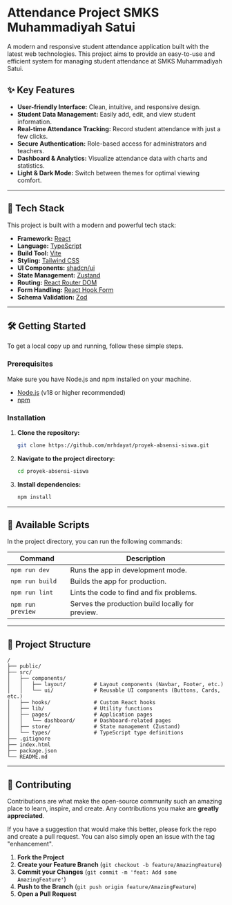 #  Attendance Project SMKS Muhammadiyah Satui

A modern and responsive student attendance application built with the latest web technologies. This project aims to provide an easy-to-use and efficient system for managing student attendance at SMKS Muhammadiyah Satui.

## ✨ Key Features

*   **User-friendly Interface:** Clean, intuitive, and responsive design.
*   **Student Data Management:** Easily add, edit, and view student information.
*   **Real-time Attendance Tracking:** Record student attendance with just a few clicks.
*   **Secure Authentication:** Role-based access for administrators and teachers.
*   **Dashboard & Analytics:** Visualize attendance data with charts and statistics.
*   **Light & Dark Mode:** Switch between themes for optimal viewing comfort.

---

## 🚀 Tech Stack

This project is built with a modern and powerful tech stack:

*   **Framework:** [React](https://reactjs.org/)
*   **Language:** [TypeScript](https://www.typescriptlang.org/)
*   **Build Tool:** [Vite](https://vitejs.dev/)
*   **Styling:** [Tailwind CSS](https://tailwindcss.com/)
*   **UI Components:** [shadcn/ui](https://ui.shadcn.com/)
*   **State Management:** [Zustand](https://zustand-demo.pmnd.rs/)
*   **Routing:** [React Router DOM](https://reactrouter.com/)
*   **Form Handling:** [React Hook Form](https://react-hook-form.com/)
*   **Schema Validation:** [Zod](https://zod.dev/)

---

## 🛠️ Getting Started

To get a local copy up and running, follow these simple steps.

### Prerequisites

Make sure you have Node.js and npm installed on your machine.
*   [Node.js](https://nodejs.org/) (v18 or higher recommended)
*   [npm](https://www.npmjs.com/)

### Installation

1.  **Clone the repository:**
    ```bash
    git clone https://github.com/mrhdayat/proyek-absensi-siswa.git
    ```
2.  **Navigate to the project directory:**
    ```bash
    cd proyek-absensi-siswa
    ```
3.  **Install dependencies:**
    ```bash
    npm install
    ```

---

## 📜 Available Scripts

In the project directory, you can run the following commands:

| Command         | Description                                         |
| --------------- | --------------------------------------------------- |
| `npm run dev`   | Runs the app in development mode.                   |
| `npm run build` | Builds the app for production.                      |
| `npm run lint`  | Lints the code to find and fix problems.            |
| `npm run preview`| Serves the production build locally for preview.    |

---

## 📁 Project Structure

```
/
├── public/
├── src/
│   ├── components/
│   │   ├── layout/         # Layout components (Navbar, Footer, etc.)
│   │   └── ui/             # Reusable UI components (Buttons, Cards, etc.)
│   ├── hooks/              # Custom React hooks
│   ├── lib/                # Utility functions
│   ├── pages/              # Application pages
│   │   └── dashboard/      # Dashboard-related pages
│   ├── store/              # State management (Zustand)
│   └── types/              # TypeScript type definitions
├── .gitignore
├── index.html
├── package.json
└── README.md
```

---

## 🤝 Contributing

Contributions are what make the open-source community such an amazing place to learn, inspire, and create. Any contributions you make are **greatly appreciated**.

If you have a suggestion that would make this better, please fork the repo and create a pull request. You can also simply open an issue with the tag "enhancement".

1.  **Fork the Project**
2.  **Create your Feature Branch** (`git checkout -b feature/AmazingFeature`)
3.  **Commit your Changes** (`git commit -m 'feat: Add some AmazingFeature'`)
4.  **Push to the Branch** (`git push origin feature/AmazingFeature`)
5.  **Open a Pull Request**
